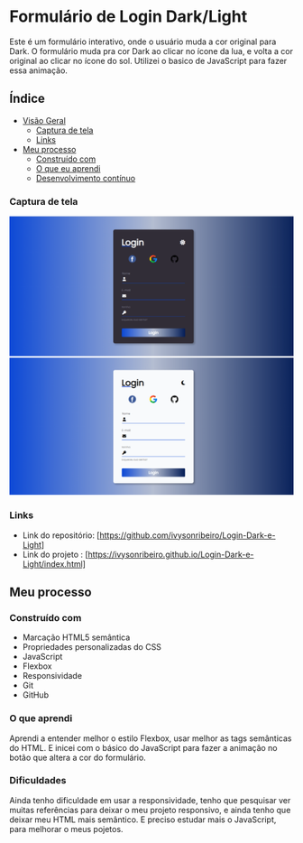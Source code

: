 # Formulário de Login Dark/Light

Este é um formulário interativo, onde o usuário muda a cor original para Dark. O formulário muda pra cor Dark ao clicar no ícone da lua, e volta a cor original ao clicar no ícone do sol. Utilizei o basico de JavaScript para fazer essa animação.

## Índice

- [Visão Geral](#visão-geral)
  - [Captura de tela](#captura-de-tela)
  - [Links](#links)
- [Meu processo](#Meu-processo)
  - [Construído com](#construído-com)
  - [O que eu aprendi](#o-que-aprendi)
  - [Desenvolvimento contínuo](#desenvolvimento-contínuo)
  
### Captura de tela

<p align="center">
<img src="imagens/foto-dark.png" height= "50%" width= "100%">
<img src="imagens/foto-light.png" height= "50%" width= "100%">
</p>

### Links

- Link do repositório: [https://github.com/ivysonribeiro/Login-Dark-e-Light]
- Link do projeto : [https://ivysonribeiro.github.io/Login-Dark-e-Light/index.html]

## Meu processo

### Construído com

- Marcação HTML5 semântica
- Propriedades personalizadas do CSS
- JavaScript
- Flexbox
- Responsividade
- Git
- GitHub

### O que aprendi

Aprendi a entender melhor o estilo Flexbox, usar melhor as tags semânticas do HTML. E inicei com o básico do JavaScript para fazer a animação no botão que altera a cor do formulário.

### Dificuldades

Ainda tenho dificuldade em usar a responsividade, tenho que pesquisar ver muitas referências para deixar o meu projeto responsivo, e ainda tenho que deixar meu HTML mais semântico. E preciso estudar mais o JavaScript, para melhorar o meus pojetos.


 
